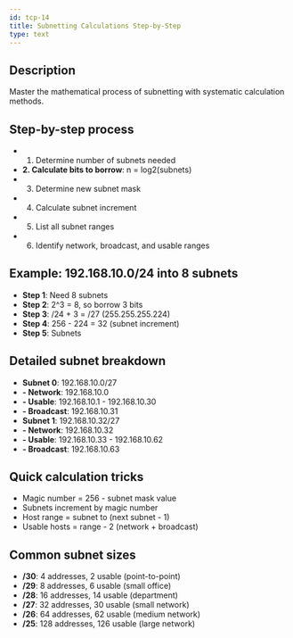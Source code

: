 ```yaml
---
id: tcp-14
title: Subnetting Calculations Step-by-Step
type: text
---
```



## Description

Master the mathematical process of subnetting with systematic calculation methods.

## Step-by-step process

- 1. Determine number of subnets needed
- **2. Calculate bits to borrow**: n = log2(subnets)
- 3. Determine new subnet mask
- 4. Calculate subnet increment
- 5. List all subnet ranges
- 6. Identify network, broadcast, and usable ranges

## Example: 192.168.10.0/24 into 8 subnets

- **Step 1**: Need 8 subnets
- **Step 2**: 2^3 = 8, so borrow 3 bits
- **Step 3**: /24 + 3 = /27 (255.255.255.224)
- **Step 4**: 256 - 224 = 32 (subnet increment)
- **Step 5**: Subnets

## Detailed subnet breakdown

- **Subnet 0**: 192.168.10.0/27
- **- Network**: 192.168.10.0
- **- Usable**: 192.168.10.1 - 192.168.10.30
- **- Broadcast**: 192.168.10.31
- **Subnet 1**: 192.168.10.32/27
- **- Network**: 192.168.10.32
- **- Usable**: 192.168.10.33 - 192.168.10.62
- **- Broadcast**: 192.168.10.63

## Quick calculation tricks

- Magic number = 256 - subnet mask value
- Subnets increment by magic number
- Host range = subnet to (next subnet - 1)
- Usable hosts = range - 2 (network + broadcast)

## Common subnet sizes

- **/30**: 4 addresses, 2 usable (point-to-point)
- **/29**: 8 addresses, 6 usable (small office)
- **/28**: 16 addresses, 14 usable (department)
- **/27**: 32 addresses, 30 usable (small network)
- **/26**: 64 addresses, 62 usable (medium network)
- **/25**: 128 addresses, 126 usable (large network)